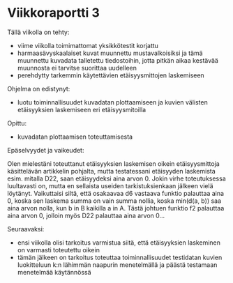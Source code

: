 # Viikkoraportti 3

Tällä viikolla on tehty:
- viime viikolla toimimattomat yksikkötestit korjattu
- harmaasävyskaalaiset kuvat muunnettu mustavalkoisiksi ja tämä muunnettu kuvadata talletettu tiedostoihin, jotta pitkän aikaa kestävää muunnosta ei tarvitse suorittaa uudelleen
- perehdytty tarkemmin käytettävien etäisyysmittojen laskemiseen

Ohjelma on edistynyt:
- luotu toiminnallisuudet kuvadatan plottaamiseen ja kuvien välisten etäisyyksien laskemiseen eri etäisyysmitoilla

Opittu:
- kuvadatan plottaamisen toteuttamisesta

Epäselvyydet ja vaikeudet:

Olen mielestäni toteuttanut etäisyyksien laskemisen oikein etäisyysmittoja käsittelävän artikkelin pohjalta, mutta testatessani etäisyyden laskemista esim. mitalla D22, saan etäisyydeksi aina arvon 0. Jokin virhe toteutuksessa luultavasti on, mutta en sellaista useiden tarkistuksienkaan jälkeen vielä löytänyt. Vaikuttaisi siltä, että osakaavaa d6 vastaava funktio palauttaa aina 0, koska sen laskema summa on vain summa nollia, koska min(d(a, b)) saa aina arvon nolla, kun b in B kaikilla a in A. Tästä johtuen funktio f2 palauttaa aina arvon 0, jolloin myös D22 palauttaa aina arvon 0...

Seuraavaksi:
- ensi viikolla olisi tarkoitus varmistua siitä, että etäisyyksien laskeminen on varmasti toteutettu oikein
- tämän jälkeen on tarkoitus toteuttaa toiminnallisuudet testidatan kuvien luokitteluun k:n lähimmän naapurin menetelmällä ja päästä testamaan menetelmää käytännössä
